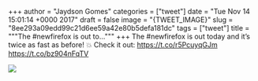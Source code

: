 
+++
author = "Jaydson Gomes"
categories = ["tweet"]
date = "Tue Nov 14 15:01:14 +0000 2017"
draft = false
image = "{TWEET_IMAGE}"
slug = "8ee293a09edd99c21d6ee59a42e80b5defa181dc"
tags = ["tweet"]
title = """The #newfirefox is out to..."""
+++
The #newfirefox is out today and it’s twice as fast as before! 💥 Check it out:  https://t.co/r5PcuyqGJm https://t.co/bz904nFqTV

![](/images/tweet-media/930450556631601153-DOmf2XgWsAEggJL.png)